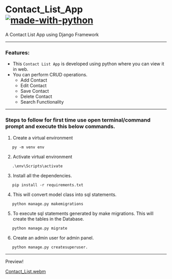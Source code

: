 # Contact_List_App [![made-with-python](https://img.shields.io/badge/Made%20with-Python-1f425f.svg)](https://www.python.org/)
A Contact List App using Django Framework

--------------------------------------------------------
### Features:
* This `Contact List App` is developed using python where you can view it in web.
* You can perform CRUD operations.
  * Add Contact
  * Edit Contact
  * Save Contact
  * Delete Contact
  * Search Functionality
----------------------------------------------------
### Steps to follow for first time use open terminal/command prompt and execute this below commands.

1. Create a virtual environment
~~~
   py -m venv env
~~~
2. Activate virtual environment
~~~
   .\env\Scripts\activate
~~~
3. Install all the dependencies.
~~~
   pip install -r requirements.txt
~~~
4. This will convert model class into sql statements.
~~~
   python manage.py makemigrations
~~~
5.  To execute sql statements generated by make migrations. This will create the tables in the Database. 
~~~
   python manage.py migrate
~~~
6. Create an admin user for admin panel.
~~~
   python manage.py createsuperuser.
~~~
--------------------------------------------------
Preview!

[Contact_List.webm](https://user-images.githubusercontent.com/64123078/212822424-b3b76b88-abb0-4466-a1bd-2b71e6b1e28c.webm)
